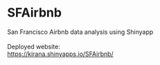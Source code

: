# SFAirbnb
San Francisco Airbnb data analysis using Shinyapp
<br/><br/>
Deployed website:
<br/>
https://kirana.shinyapps.io/SFAirbnb/
